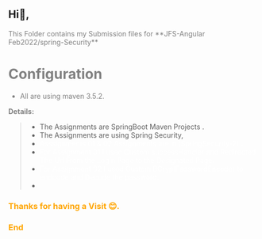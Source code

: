 
## Hi👋, 
<span style="color:grey">
 This Folder contains my Submission files for  **JFS-Angular Feb2022/spring-Security**

#  Configuration
 -  All are using maven 3.5.2.</span>
  
**Details:**

> - The Assignments are SpringBoot Maven Projects .
> - The  Assignments are using  Spring Security, 
> - <span style="color:white"> Asssignments 01 & 02 Assignments are in  (SpringSecurity-2) .
> - <span style="color:white">For Assignment 01 I used Custom successHandler and Redirected The Url From the Login Page to the Designated Page.
>  - <span style="color:white">For Assignment 02 I used  Custom BCryptPasswordEncoder to endcode and Decode the password.
> - <!--<span style="color:white">Asssignment 03 Assignments are in  (SpringSecurity-3).</span>-->

<span style="color:orange">

### Thanks for having a Visit 😊.
### End